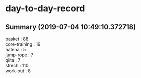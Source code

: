 # day-to-day-record  
## Summary  (2019-07-04 10:49:10.372718)  
basket : 88  
core-training : 19  
hatena : 5  
jump-rope : 7  
qiita : 7  
strech : 110  
work-out : 8  
